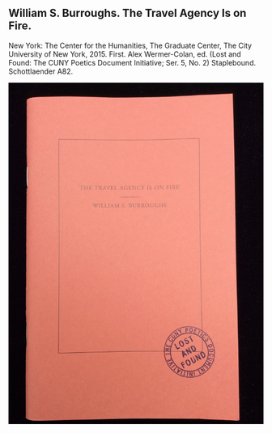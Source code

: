## William S. Burroughs. The Travel Agency Is on Fire.

New York: The Center for the Humanities, The Graduate Center, The City University of New York, 2015. First. Alex Wermer-Colan, ed. (Lost and Found: The CUNY Poetics Document Initiative; Ser. 5, No. 2) Staplebound. Schottlaender A82.

![The Travel Agency Is on Fire](../assets/images/the-travel-agency-is-on-fire-1.jpg)
